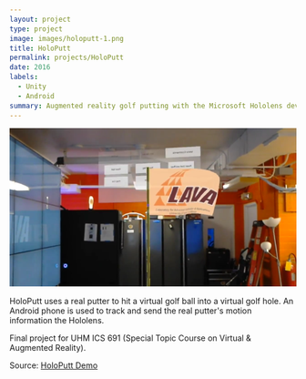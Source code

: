 ```yaml
---
layout: project
type: project
image: images/holoputt-1.png
title: HoloPutt
permalink: projects/HoloPutt
date: 2016
labels:
  - Unity
  - Android
summary: Augmented reality golf putting with the Microsoft Hololens developed in ICS 691.
---
```


<img class="ui medium right floated rounded image" src="../images/holoputt-1.png">

HoloPutt uses a real putter to hit a virtual golf ball into a virtual golf hole. 
An Android phone is used to track and send the real putter's motion information the Hololens.

Final project for UHM ICS 691 (Special Topic Course on Virtual & Augmented Reality).
 
Source: <a href="https://youtu.be/tc19TZhX2MM"><i class="large youtube icon"></i>HoloPutt Demo</a>
